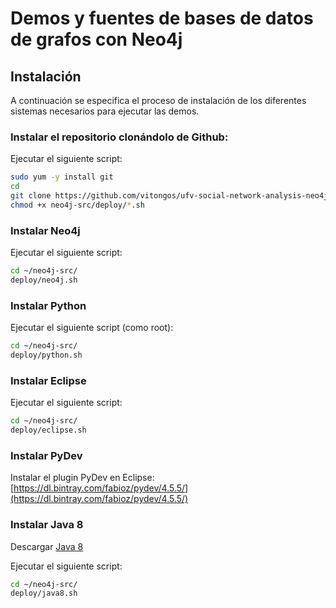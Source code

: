 Demos y fuentes de bases de datos de grafos con Neo4j
=====================================================

Instalación
-----------

A continuación se especifica el proceso de instalación de los diferentes sistemas necesarios para ejecutar las demos.

### Instalar el repositorio clonándolo de Github:
Ejecutar el siguiente script:
```bash
sudo yum -y install git
cd
git clone https://github.com/vitongos/ufv-social-network-analysis-neo4j neo4j-src
chmod +x neo4j-src/deploy/*.sh
```

### Instalar Neo4j
Ejecutar el siguiente script:
```bash
cd ~/neo4j-src/
deploy/neo4j.sh
```

### Instalar Python
Ejecutar el siguiente script (como root):
```bash
cd ~/neo4j-src/
deploy/python.sh
```

### Instalar Eclipse
Ejecutar el siguiente script:
```bash
cd ~/neo4j-src/
deploy/eclipse.sh
```

### Instalar PyDev
Instalar el plugin PyDev en Eclipse:
[https://dl.bintray.com/fabioz/pydev/4.5.5/](https://dl.bintray.com/fabioz/pydev/4.5.5/)

### Instalar Java 8
Descargar [Java 8](http://www.oracle.com/technetwork/java/javase/downloads/jdk8-downloads-2133151.html)

Ejecutar el siguiente script:
```bash
cd ~/neo4j-src/
deploy/java8.sh
```
